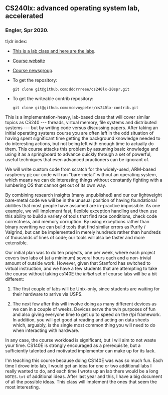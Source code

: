 ## CS240lx: advanced operating system lab, accelerated
### Engler, Spr 2020.

tl;dr index:

  - [This is a lab class and here are the labs](./labs/README.md).
  - [Course website](https://github.com/dddrrreee/cs240lx-20spr)
  - [Course newsgroup](https://groups.google.com/forum/#!forum/cs240lx-spr20).
  - To get the repository: 

        git clone git@github.com:dddrrreee/cs240lx-20spr.git

  - To get the writeable contrib repository:

        git clone git@github.com:mcevoypeter/cs240lx-contrib.git

This is a implementation-heavy, lab-based class that will cover similar
topics as CS240 --- threads, virtual memory, file systems and distributed
systems --- but by writing code versus discussing papers.  After taking an
initial operating systems course you are often left in the odd situation
of having spent significant time getting the background knowledge needed
to do interesting actions, but not being left with enough time to actually
do them.  This course attacks this problem by assuming basic knowledge and
using it as a springboard to advance quickly through a set of powerful,
useful techniques that even advanced practioners can be ignorant of.

We will write custom code from scratch for the widely-used, ARM-based
raspberry pi; our code will run "bare-metal" without an operating system,
which means we can do interesting things without constantly fighting
with a lumbering OS that cannot get out of its own way.

By combining research insights (many unpublished) and our our lightweight
bare-metal code we will be in the unusual position of having foundational
abilities that most people have assumed are in-practice impossible.
As one example, we will implement fast, flexible exception handling
and then use this ability to build a variety of tools that find race
conditions, check code correctness, and memory  corruption.  By using
exceptions rather than binary rewriting we can build tools that find
similar errors as Purify / Valgrind, but can be implemented in merely
hundreds rather than hundreds of thousands of lines of code; our tools
will also be faster and more extensible.

Our initial plan was to do ten projects, one per week, where each project
covers two labs of (at a minimum) several hours each and a non-trivial
amount of outside work.  However, given that Stanford has switched to
virtual instruction, and we have a few students that are attempting to
take the course without taking cs140E the *initial* set of course labs
will be a bit different:

   1. The first couple of labs will be Unix-only, since students are waiting
      for their hardware to arrive via USPS.  

   2. The next few after this will involve doing as many different
      devices as we can in a couple of weeks.  Devices serve the twin
      purposes of fun and also giving everyone time to get up to speed on
      the r/pi framework.  In addition, you will get good at reading and
      acting on data sheets which, arguably, is the single most common
      thing you will need to do when interacting with hardware.

In any case, the course workload is significant, but I will aim to not
waste your time.  CS140E is strongly encouraged as a prerequisite, but a
sufficiently talented and motivated implementor can make up for its lack.

I'm teaching this course because doing CS140E was was so much fun.
Each time I drove into lab, I would get an idea for one or two additional
labs I really wanted to do, and each time I wrote up an lab there would
be a long `NOTES.txt` of additional ideas.  After last year and this, I
have a big document of all the possible ideas.  This class will implement
the ones that seem the most interesting.





